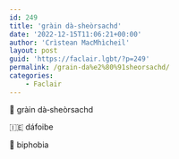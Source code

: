 ```yaml
---
id: 249
title: 'gràin dà‑sheòrsachd'
date: '2022-12-15T11:06:21+00:00'
author: 'Crìstean MacMhìcheil'
layout: post
guid: 'https://faclair.lgbt/?p=249'
permalink: /grain-da%e2%80%91sheorsachd/
categories:
    - Faclair
---
```


&#x1f3f4;&#xe0067;&#xe0062;&#xe0073;&#xe0063;&#xe0074;&#xe007f; gràin dà‑sheòrsachd

&#x1f1ee;&#x1f1ea; dáfoibe

&#x1f3f4;&#xe0067;&#xe0062;&#xe0065;&#xe006e;&#xe0067;&#xe007f; biphobia